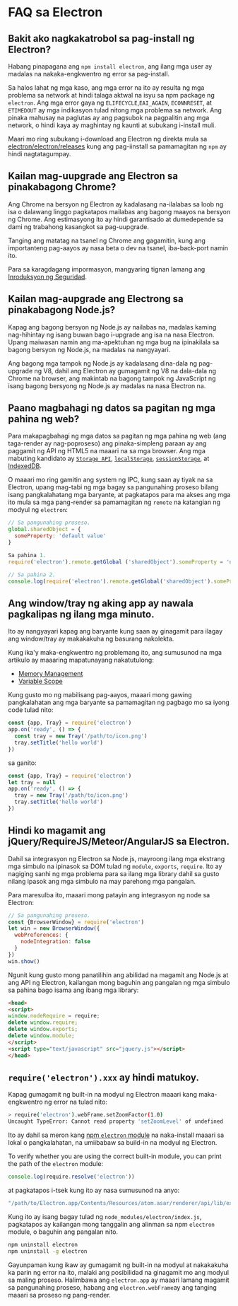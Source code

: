 # FAQ sa Electron

## Bakit ako nagkakatrobol sa pag-install ng Electron?

Habang pinapagana ang `npm install electron`, ang ilang mga user ay madalas na nakaka-engkwentro ng error sa pag-install.

Sa halos lahat ng mga kaso, ang mga error na ito ay resulta ng mga problema sa network at hindi talaga aktwal na isyu sa npm package ng `electron`. Ang mga error gaya ng `ELIFECYCLE`,`EAI_AGAIN`, `ECONNRESET`, at `ETIMEDOUT` ay mga indikasyon tulad nitong mga problema sa network. Ang pinaka mahusay na paglutas ay ang pagsubok na pagpalitin ang mga network, o hindi kaya ay maghintay ng kaunti at subukang i-install muli.

Maari mo ring subukang i-download ang Electron ng direkta mula sa [electron/electron/releases](https://github.com/electron/electron/releases) kung ang pag-iinstall sa pamamagitan ng `npm` ay hindi nagtatagumpay.

## Kailan mag-uupgrade ang Electron sa pinakabagong Chrome?

Ang Chrome na bersyon ng Electron ay kadalasang na-ilalabas sa loob ng isa o dalawang linggo pagkatapos mailabas ang bagong maayos na bersyon ng Chrome. Ang estimasyong ito ay hindi garantisado at dumedepende sa dami ng trabahong kasangkot sa pag-uupgrade.

Tanging ang matatag na tsanel ng Chrome ang gagamitin, kung ang importanteng pag-aayos ay nasa beta o dev na tsanel, iba-back-port namin ito.

Para sa karagdagang impormasyon, mangyaring tignan lamang ang [Inroduksyon ng Seguridad](tutorial/security.md).

## Kailan mag-aupgrade ang Electrong sa pinakabagong Node.js?

Kapag ang bagong bersyon ng Node.js ay nailabas na, madalas kaming nag-hihintay ng isang buwan bago i-upgrade ang isa na nasa Electron. Upang maiwasan namin ang ma-apektuhan ng mga bug na ipinakilala sa bagong bersyon ng Node.js, na madalas na nangyayari.

Ang bagong mga tampok ng Node.js ay kadalasang dina-dala ng pag-upgrade ng V8, dahil ang Electron ay gumagamit ng V8 na dala-dala ng Chrome na browser, ang makintab na bagong tampok ng JavaScript ng isang bagong bersyong ng Node.js ay madalas na nasa Electron na.

## Paano magbahagi ng datos sa pagitan ng mga pahina ng web?

Para makapagbahagi ng mga datos sa pagitan ng mga pahina ng web (ang taga-render ay nag-poproseso) ang pinaka-simpleng paraan ay ang paggamit ng API ng HTML5 na maaari na sa mga browser. Ang mga mabuting kandidato ay [`Storage API`](https://developer.mozilla.org/en-US/docs/Web/API/Storage), [`localStorage`](https://developer.mozilla.org/en-US/docs/Web/API/Window/localStorage), [`sessionStorage`](https://developer.mozilla.org/en-US/docs/Web/API/Window/sessionStorage), at [IndexedDB](https://developer.mozilla.org/en-US/docs/Web/API/IndexedDB_API).

O maaari mo ring gamitin ang system ng IPC, kung saan ay tiyak na sa Electron, upang mag-tabi ng mga bagay sa pangunahing proseso bilang isang pangkalahatang mga baryante, at pagkatapos para ma akses ang mga ito mula sa mga pang-render sa pamamagitan ng `remote` na katangian ng modyul ng `electron`:

```javascript
// Sa pangunahing proseso. 
global.sharedObject = {
  someProperty: 'default value'
}
```

```javascript
Sa pahina 1.
require('electron').remote.getGlobal ('sharedObject').someProperty = 'new value'
```

```javascript
// Sa pahina 2.
console.log(require('electron').remote.getGlobal('sharedObject').someProperty)
```

## Ang window/tray ng aking app ay nawala pagkalipas ng ilang mga minuto.

Ito ay nangyayari kapag ang baryante kung saan ay ginagamit para ilagay ang window/tray ay makakakuha ng basurang nakolekta.

Kung ika'y maka-engkwentro ng problemang ito, ang sumusunod na mga artikulo ay maaaring mapatunayang nakatutulong:

* [Memory Management](https://developer.mozilla.org/en-US/docs/Web/JavaScript/Memory_Management)
* [Variable Scope](https://msdn.microsoft.com/library/bzt2dkta(v=vs.94).aspx)

Kung gusto mo ng mabilisang pag-aayos,  maaari mong gawing pangkalahatan ang mga baryante sa pamamagitan ng pagbago mo sa iyong code tulad nito:

```javascript
const {app, Tray} = require('electron')
app.on('ready', () => {
  const tray = new Tray('/path/to/icon.png')
  tray.setTitle('hello world')
})
```

sa ganito:

```javascript
const {app, Tray} = require('electron')
let tray = null
app.on('ready', () => {
  tray = new Tray('/path/to/icon.png')
  tray.setTitle('hello world')
})
```

## Hindi ko magamit ang jQuery/RequireJS/Meteor/AngularJS sa Electron.

Dahil sa integrasyon ng Electron sa Node.js, mayroong ilang mga ekstrang mga simbulo na ipinasok sa DOM tulad ng `module`, `exports`, `require`. Ito ay nagiging sanhi ng mga problema para sa ilang mga library dahil sa gusto nilang ipasok ang mga simbulo na may parehong mga pangalan.

Para maresulba ito, maaari mong patayin ang integrasyon ng node sa Electron:

```javascript
// Sa pangunahing proseso.
const {BrowserWindow} = require('electron')
let win = new BrowserWindow({
  webPreferences: {
    nodeIntegration: false
  }
})
win.show()
```

Ngunit kung gusto mong panatilihin ang abilidad na magamit ang Node.js at ang API ng Electron, kailangan mong baguhin ang pangalan ng mga simbulo sa pahina bago isama ang ibang mga library:

```html
<head>
<script>
window.nodeRequire = require;
delete window.require;
delete window.exports;
delete window.module;
</script>
<script type="text/javascript" src="jquery.js"></script>
</head>
```

## `require('electron').xxx` ay hindi matukoy.

Kapag gumagamit ng built-in na modyul ng Electron maaari kang maka-engkwentro ng error na tulad nito:

```sh
> require('electron').webFrame.setZoomFactor(1.0)
Uncaught TypeError: Cannot read property 'setZoomLevel' of undefined
```

Ito ay dahil sa meron kang [npm `electron` module](https://www.npmjs.com/package/electron) na naka-install maaari sa lokal o pangkalahatan, na umiibabaw sa build-in na modyul ng Electron.

To verify whether you are using the correct built-in module, you can print the path of the `electron` module:

```javascript
console.log(require.resolve('electron'))
```

at pagkatapos i-tsek kung ito ay nasa sumusunod na anyo:

```sh
"/path/to/Electron.app/Contents/Resources/atom.asar/renderer/api/lib/exports/electron.js"
```

Kung ito ay isang bagay tulad ng `node_modules/electron/index.js`, pagkatapos ay kailangan mong tanggalin ang alinman sa npm `electron` module, o baguhin ang pangalan nito.

```sh
npm uninstall electron
npm uninstall -g electron
```

Gayunpaman kung ikaw ay gumagamit ng built-in na modyul at nakakakuha ka parin ng error na ito, malaki ang posibilidad na ginagamit mo ang modyul sa maling proseso. Halimbawa ang `electron.app` ay maaari lamang magamit sa pangunahing proseso, habang ang `electron.webFrame`ay ang tanging maaari sa proseso ng pang-render.
